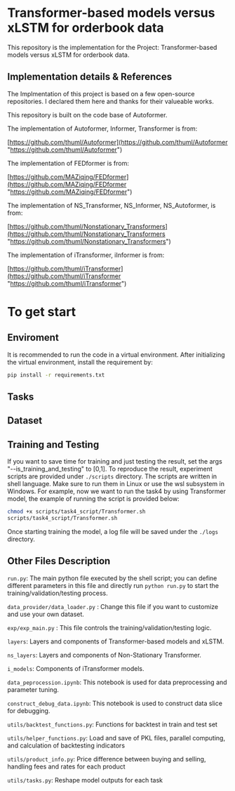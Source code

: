 # Transformer-based models versus xLSTM for orderbook data

This repository is the implementation for the Project: Transformer-based models versus xLSTM for orderbook data.

## Implementation details & References

The Implmentation of this project is based on a few open-source repositories. I declared them here and thanks for their valueable works.

This repository is built on the code base of Autoformer.&#x20;

The implementation of Autoformer, Informer, Transformer is from:

[https://github.com/thuml/Autoformer](https://github.com/thuml/Autoformer "https://github.com/thuml/Autoformer")

The implementation of FEDformer is from:

[https://github.com/MAZiqing/FEDformer](https://github.com/MAZiqing/FEDformer "https://github.com/MAZiqing/FEDformer")

The implementation of NS_Transformer, NS_Informer, NS_Autoformer, is from:

[https://github.com/thuml/Nonstationary_Transformers](https://github.com/thuml/Nonstationary_Transformers "https://github.com/thuml/Nonstationary_Transformers")

The implementation of iTransformer, iInformer is from:

[https://github.com/thuml/iTransformer](https://github.com/thuml/iTransformer "https://github.com/thuml/iTransformer")


# To get start

## Enviroment

It is recommended to run the code in a virtual environment. After initializing the virtual environment, install the requirement by:

```bash
pip install -r requirements.txt
```

## Tasks


## Dataset


## Training and Testing

If you want to save time for training and just testing the result, set the args "--is_training_and_testing" to [0,1]. To reproduce the result, experiment scripts are provided under `./scripts` directory. The scripts are written in shell language.  Make sure to run them in Linux or use the wsl subsystem in Windows. For example, now we want to run the task4 by using Transformer model, the example of running the script is provided below:

```bash
chmod +x scripts/task4_script/Transformer.sh
scripts/task4_script/Transformer.sh

```

Once starting training the model, a log file will be saved under the `./logs` directory.


## <a name="other"></a> Other Files Description

`run.py`: The main python file executed by the shell script; you can define different parameters in this file and directly run `python run.py` to start the training/validation/testing process.

`data_provider/data_loader.py` : Change this file if you want to customize and use your own dataset.

`exp/exp_main.py` : This file controls the training/validation/testing logic.

`layers`: Layers and components of Transformer-based models and xLSTM.

`ns_layers`: Layers and components of Non-Stationary Transformer.

`i_models`: Components of iTransformer models.

`data_peprocession.ipynb`: This notebook is used for data preprocessing and parameter tuning. 

`construct_debug_data.ipynb`: This notebook is used to construct data slice for debugging. 

`utils/backtest_functions.py`: Functions for backtest in train and test set

`utils/helper_functions.py`: Load and save of PKL files, parallel computing, and calculation of backtesting indicators

`utils/product_info.py`: Price difference between buying and selling, handling fees and rates for each product

`utils/tasks.py`: Reshape model outputs for each task







